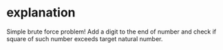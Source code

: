 # explanation

Simple brute force problem! Add a digit to the end of number and check if square of such number exceeds target natural number.
